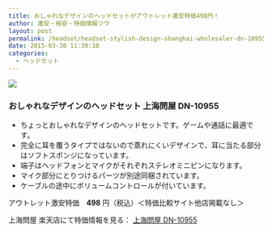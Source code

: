 ```yaml
---
title: おしゃれなデザインのヘッドセットがアウトレット激安特価498円！
author: 激安・格安・特価情報ツウ
layout: post
permalink: /headset/headset-stylish-design-shanghai-wholesaler-dn-10955-498.html
date: 2015-03-30 11:39:10
categories:
  - ヘッドセット
---
```


<div class="img-bg2 img_L">
<a href="//hb.afl.rakuten.co.jp/hgc/032ab3e9.5b793415.039e5bec.4fa1c071/?pc=http%3a%2f%2fitem.rakuten.co.jp%2fdonya%2fmt2014042451%2f%3fscid%3daf_link_img&amp;m=http%3a%2f%2fm.rakuten.co.jp%2fdonya%2fi%2f10931789%2f" target="_blank"><img src ="//hbb.afl.rakuten.co.jp/hgb/?pc=http%3a%2f%2fthumbnail.image.rakuten.co.jp%2f%400_mall%2fdonya%2fcabinet%2fitem26%2fmt2014042451-0.jpg%3f_ex%3d240x240&amp;m=http%3a%2f%2fthumbnail.image.rakuten.co.jp%2f%400_mall%2fdonya%2fcabinet%2fitem26%2fmt2014042451-0.jpg%3f_ex%3d80x80" border="0"></a>
</div>

### おしゃれなデザインのヘッドセット 上海問屋 DN-10955

<!--more-->

* ちょっとおしゃれなデザインのヘッドセットです。ゲームや通話に最適です。
* 完全に耳を覆うタイプではないので蒸れにくいデザインで、耳に当たる部分はソフトスポンジになっています。
* 端子はヘッドフォンとマイクがそれぞれステレオミニピンになります。
* マイク部分にとりつけるパーツが別途同梱されています。
* ケーブルの途中にボリュームコントロールが付いています。

アウトレット激安特価　<span class="tokka-price"><strong>498</strong></span> 円（税込）＜特価比較サイト他店掲載なし＞

上海問屋 楽天店にて特価情報を見る： <a href="//hb.afl.rakuten.co.jp/hgc/032ab3e9.5b793415.039e5bec.4fa1c071/?pc=http%3a%2f%2fitem.rakuten.co.jp%2fdonya%2fmt2014042451%2f%3fscid%3daf_link_img&amp;m=http%3a%2f%2fm.rakuten.co.jp%2fdonya%2fi%2f10931789%2f" target="_blank"><span class="fs150p">上海問屋 DN-10955</span></a>